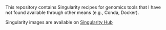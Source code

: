 This repository contains Singularity recipes for genomics tools that I have not found available through other means (e.g., Conda, Docker).

Singularity images are available on [Singularity Hub](https://singularity-hub.org/collections/5044)
